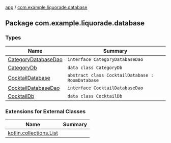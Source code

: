 [app](../index.md) / [com.example.liquorade.database](./index.md)

## Package com.example.liquorade.database

### Types

| Name | Summary |
|---|---|
| [CategoryDatabaseDao](-category-database-dao/index.md) | `interface CategoryDatabaseDao` |
| [CategoryDb](-category-db/index.md) | `data class CategoryDb` |
| [CocktailDatabase](-cocktail-database/index.md) | `abstract class CocktailDatabase : RoomDatabase` |
| [CocktailDatabaseDao](-cocktail-database-dao/index.md) | `interface CocktailDatabaseDao` |
| [CocktailDb](-cocktail-db/index.md) | `data class CocktailDb` |

### Extensions for External Classes

| Name | Summary |
|---|---|
| [kotlin.collections.List](kotlin.collections.-list/index.md) |  |

